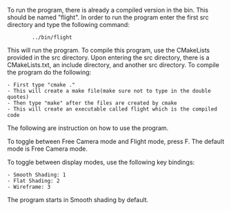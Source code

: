 To run the program, there is already a compiled version in the bin. This should be named "flight".
In order to run the program enter the first src directory and type the following command:

			../bin/flight

This will run the program. To compile this program, use the CMakeLists provided in the src directory.
Upon entering the src directory, there is a CMakeLists.txt, an include directory, and another src directory.
To compile the program do the following:

	- First type "cmake ."
	- This will create a make file(make sure not to type in the double quotes)
	- Then type "make" after the files are created by cmake
	- This will create an executable called flight which is the compiled code

The following are instruction on how to use the program.

To toggle between Free Camera mode and Flight mode, press F. The default mode is Free Camera mode.

To toggle between display modes, use the following key bindings:

    - Smooth Shading: 1
    - Flat Shading: 2
    - Wireframe: 3
    
The program starts in Smooth shading by default.

